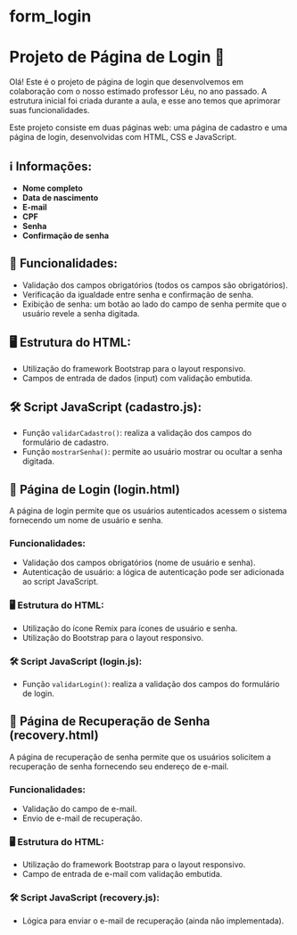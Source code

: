 # form_login
# Projeto de Página de Login 🌟

Olá! Este é o projeto de página de login que desenvolvemos em colaboração com o nosso estimado professor Léu, no ano passado. A estrutura inicial foi criada durante a aula, e esse ano temos que aprimorar suas funcionalidades.

Este projeto consiste em duas páginas web: uma página de cadastro e uma página de login, desenvolvidas com HTML, CSS e JavaScript.

## ℹ️ Informações:

- **Nome completo**
- **Data de nascimento**
- **E-mail**
- **CPF**
- **Senha**
- **Confirmação de senha**

## 🚀 Funcionalidades:

- Validação dos campos obrigatórios (todos os campos são obrigatórios).
- Verificação da igualdade entre senha e confirmação de senha.
- Exibição de senha: um botão ao lado do campo de senha permite que o usuário revele a senha digitada.

## 🖥️ Estrutura do HTML:

- Utilização do framework Bootstrap para o layout responsivo.
- Campos de entrada de dados (input) com validação embutida.

## 🛠️ Script JavaScript (cadastro.js):

- Função `validarCadastro()`: realiza a validação dos campos do formulário de cadastro.
- Função `mostrarSenha()`: permite ao usuário mostrar ou ocultar a senha digitada.

## 🚪 Página de Login (login.html)

A página de login permite que os usuários autenticados acessem o sistema fornecendo um nome de usuário e senha.

### Funcionalidades:

- Validação dos campos obrigatórios (nome de usuário e senha).
- Autenticação de usuário: a lógica de autenticação pode ser adicionada ao script JavaScript.

### 🖥️ Estrutura do HTML:

- Utilização do ícone Remix para ícones de usuário e senha.
- Utilização do Bootstrap para o layout responsivo.

### 🛠️ Script JavaScript (login.js):

- Função `validarLogin()`: realiza a validação dos campos do formulário de login.

## 🔑 Página de Recuperação de Senha (recovery.html)

A página de recuperação de senha permite que os usuários solicitem a recuperação de senha fornecendo seu endereço de e-mail.

### Funcionalidades:

- Validação do campo de e-mail.
- Envio de e-mail de recuperação.

### 🖥️ Estrutura do HTML:

- Utilização do framework Bootstrap para o layout responsivo.
- Campo de entrada de e-mail com validação embutida.

### 🛠️ Script JavaScript (recovery.js):

- Lógica para enviar o e-mail de recuperação (ainda não implementada).
